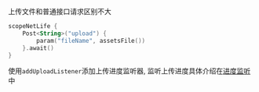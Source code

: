上传文件和普通接口请求区别不大

```kotlin
scopeNetLife {
    Post<String>("upload") {
        param("fileName", assetsFile())
    }.await()
}
```

使用`addUploadListener`添加上传进度监听器, 监听上传进度具体介绍在[进度监听](progress.md)中
